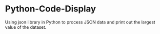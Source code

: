 # Python-Code-Display
Using json library in Python to process JSON data and print out the largest value of the dataset. 
